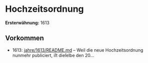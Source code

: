 # Hochzeitsordnung

**Ersterwähnung:** 1613

## Vorkommen
- 1613: [jahre/1613/README.md](../jahre/1613/README.md) – Weil die neue Hochzeitsordnung nunmehr publiciert,
iſt dieſelbe den 20...
